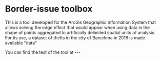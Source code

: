 # Border-issue toolbox
This is a tool developed for the ArcGis Geographic Information System that allows solving the edge effect that would appear when using data in the shape of points aggregated to artificially delimited spatial units of analysis. For its use, a dataset of thefts in the city of Barcelona in 2016 is made available "data"  

You can find the text of the tool at ---
